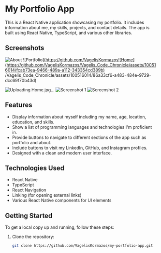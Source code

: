# My Portfolio App

This is a React Native application showcasing my portfolio. It includes information about me, my skills, projects, and contact details. The app is built using React Native, TypeScript, and various other libraries.

## Screenshots
![About](https://github.com/VagelisKormazos/Vagelis_Code_Chronicle/assets/100516014/3b12d4ff-51db-493f-b338-55c759b7fca8)
![Portfolio](https://github.com/VagelisKormazos![Home](https://github.com/VagelisKormazos/Vagelis_Code_Chronicle/assets/100516014/fcab73ea-9466-489a-a112-343354cd389b)
/Vagelis_Code_Chronicle/assets/100516014/86a33cf6-a483-484e-9729-dcc69f70b43d)

![Uploading Home.jpg…]()
![Screenshot 1](screenshots/screenshot1.png)
![Screenshot 2](screenshots/screenshot2.png)

## Features

- Display information about myself including my name, age, location, education, and skills.
- Show a list of programming languages and technologies I'm proficient in.
- Provide buttons to navigate to different sections of the app such as portfolio and about.
- Include buttons to visit my LinkedIn, GitHub, and Instagram profiles.
- Designed with a clean and modern user interface.

## Technologies Used

- React Native
- TypeScript
- React Navigation
- Linking (for opening external links)
- Various React Native components for UI elements

## Getting Started

To get a local copy up and running, follow these steps:

1. Clone the repository:

   ```bash
   git clone https://github.com/VagelisKormazos/my-portfolio-app.git
